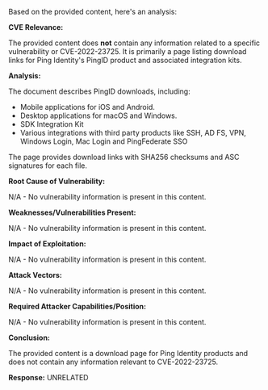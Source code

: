 Based on the provided content, here's an analysis:

**CVE Relevance:**

The provided content does **not** contain any information related to a specific vulnerability or CVE-2022-23725. It is primarily a page listing download links for Ping Identity's PingID product and associated integration kits.

**Analysis:**

The document describes PingID downloads, including:
  - Mobile applications for iOS and Android.
  - Desktop applications for macOS and Windows.
  - SDK Integration Kit
  - Various integrations with third party products like SSH, AD FS, VPN, Windows Login, Mac Login and PingFederate SSO

The page provides download links with SHA256 checksums and ASC signatures for each file.

**Root Cause of Vulnerability:**

N/A - No vulnerability information is present in this content.

**Weaknesses/Vulnerabilities Present:**

N/A - No vulnerability information is present in this content.

**Impact of Exploitation:**

N/A - No vulnerability information is present in this content.

**Attack Vectors:**

N/A - No vulnerability information is present in this content.

**Required Attacker Capabilities/Position:**

N/A - No vulnerability information is present in this content.

**Conclusion:**

The provided content is a download page for Ping Identity products and does not contain any information relevant to CVE-2022-23725.

**Response:**
UNRELATED